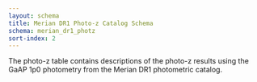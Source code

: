```yaml
---
layout: schema
title: Merian DR1 Photo-z Catalog Schema
schema: merian_dr1_photz
sort-index: 2
---
```

<p>
The photo-z table contains descriptions of the photo-z results using the GaAP 1p0 photometry from the Merian DR1 photometric catalog.
</p>